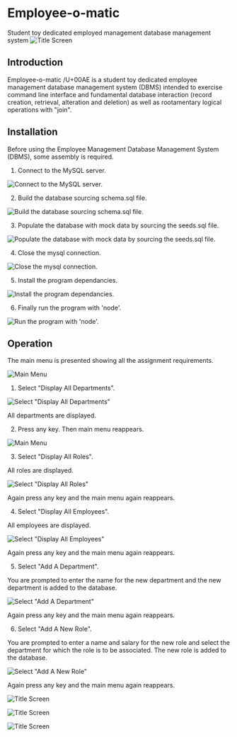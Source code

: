 # Employee-o-matic
Student toy dedicated employed management database management system
![Title Screen](./resources/images/fig_1.png)

## Introduction

Employee-o-matic /U+00AE is a student toy dedicated employee management database management system (DBMS) intended to exercise command line interface and fundamental database interaction (record creation, retrieval, alteration and deletion) as well as rootamentary logical operations with "join".

## Installation

Before using the Employee Management Database Management System (DBMS), some assembly is required.  
1. Connect to the MySQL server.

![Connect to the MySQL server.](./resources/images/fig_21.png)

2. Build the database sourcing schema.sql file.

![Build the database sourcing schema.sql file.](./resources/images/fig_22.png)

3. Populate the database with mock data by sourcing the seeds.sql file.

![Populate the database with mock data by sourcing the seeds.sql file.](./resources/images/fig_23.png)

4. Close the mysql connection.

![Close the mysql connection.](./resources/images/fig_24.png)

5. Install the program dependancies.

![Install the program dependancies.](./resources/images/fig_25.png)

6. Finally run the program with 'node'. 

![Run the program with 'node'.](./resources/images/fig_26.png)

## Operation

The main menu is presented showing all the assignment requirements.

![Main Menu](./resources/images/fig_3.png)

1. Select "Display All Departments".

![Select "Display All Departments"](./resources/images/fig_2.png)

All departments are displayed.

2. Press any key. Then main menu reappears.

![Main Menu](./resources/images/fig_3.png)

3. Select "Display All Roles".

All roles are displayed. 

![Select "Display All Roles"](./resources/images/fig_4.png)

Again press any key and the main menu again reappears.

4. Select "Display All Employees".

All employees are displayed.

![Select "Display All Employees"](./resources/images/fig_5.png)

Again press any key and the main menu again reappears.

5. Select "Add A Department".

You are prompted to enter the name for the new department and the new department is added to the database.  

![Select "Add A Department"](./resources/images/fig_6.png)

Again press any key and the main menu again reappears.

6. Select "Add A New Role".

You are prompted to enter a name and salary for the new role and select the department for which the role is to be associated. The new role is added to the database.

![Select "Add A New Role"](./resources/images/fig_7.png)

Again press any key and the main menu again reappears.


![Title Screen](./resources/images/fig_8.png)

![Title Screen](./resources/images/fig_9.png)

![Title Screen](./resources/images/fig_10.png)
